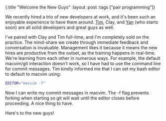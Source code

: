 {:title "Welcome the New Guys"
:layout :post
:tags ["pair programming"]}

We recently hired a trio of new developers at work, and it's been such an enjoyable experience to
have them around. [Tim](http://www.tjames.com/), Clay, and [Yan](http://yanpritzker.com/) (who
starts soon) are all solid developers and great guys as well.

I've paired with Clay and Tim full-time, and I'm completely sold on the practice. The mind-share
we create through immediate feedback and conversation is invaluable. Management likes it because
it means the new hires are productive from the outset, as the training happens in real-time. We're
learning from each other in numerous ways. For example, the default macvim/git interaction doesn't
work, so I have had to use the command line for commit messages. Tim kindly informed me that I can
set my bash editor to default to macvim using:

```bash
EDITOR="macvim -f"
```

Now I can write my commit messages in macvim. The -f flag prevents forking when starting so git
will wait until the editor closes before proceeding. A nice thing to have.

Here's to the new guys!
